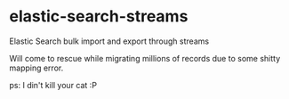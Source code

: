 # elastic-search-streams
Elastic Search bulk import and export through streams

Will come to rescue while migrating millions of records due to some shitty mapping error.






ps: I din't kill your cat :P

